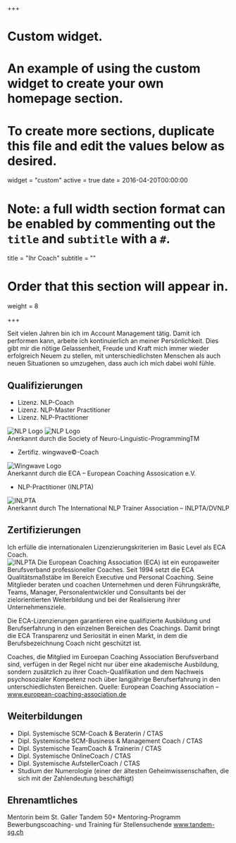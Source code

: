 +++
# Custom widget.
# An example of using the custom widget to create your own homepage section.
# To create more sections, duplicate this file and edit the values below as desired.
widget = "custom"
active = true
date = 2016-04-20T00:00:00

# Note: a full width section format can be enabled by commenting out the `title` and `subtitle` with a `#`.
title = "Ihr Coach"
subtitle = ""

# Order that this section will appear in.
weight = 8

+++

Seit vielen Jahren bin ich im Account Management tätig. Damit ich performen kann, arbeite ich kontinuierlich an meiner Persönlichkeit. Dies gibt mir die nötige Gelassenheit, Freude und Kraft mich immer wieder erfolgreich Neuem zu stellen, mit unterschiedlichsten Menschen als auch neuen Situationen so umzugehen, dass auch ich mich dabei wohl fühle. 

## Qualifizierungen
  * Lizenz. NLP-Coach
  * Lizenz. NLP-Master Practitioner
  * Lizenz. NLP-Practitioner <br />
<img  class="img150" src="/img/NLP-LOGO-farbig_SOCLOG1L-63.jpg" alt="NLP Logo">
<img  class="img150" src="/img/NLP-LOGO_SOCLOG2S-65.jpg" alt="NLP Logo">
<br style="clear: both;">
Anerkannt durch die Society of Neuro-Linguistic-ProgrammingTM

  * Zertifiz. wingwave&copy;-Coach<br />
<img  class="img150" src="/img/wingwave-80.jpg" alt="Wingwave Logo">
<br style="clear: both;">
Anerkannt durch die ECA – European Coaching Assosication e.V.

  * NLP-Practitioner (INLPTA)<br />
<img  class="img150" src="/img/DVNLP-Logo-137.jpg" alt="INLPTA">
<br style="clear: both;">
Anerkannt durch The International NLP Trainer Association – INLPTA/DVNLP

## Zertifizierungen

Ich erfülle die internationalen Lizenzierungskriterien im Basic Level als ECA Coach.<br />
<img  class="img150" src="/img/ECA-1994-80.jpg" alt="INLPTA">
Die European Coaching Association (ECA) ist ein europaweiter Berufsverband professioneller Coaches. Seit 1994 setzt die ECA Qualitätsmaßstäbe im Bereich Executive und Personal Coaching. Seine Mitglieder beraten und coachen Unternehmen und deren Führungskräfte, Teams, Manager, Personalentwickler und Consultants bei der zielorientierten Weiterbildung und bei der Realisierung ihrer Unternehmensziele.
<br style="clear: both;">

Die ECA-Lizenzierungen garantieren eine qualifizierte Ausbildung und Berufserfahrung in den einzelnen Bereichen des Coachings. Damit bringt die ECA Transparenz und Seriosität in einen Markt, in dem die Berufsbezeichnung Coach nicht geschützt ist.

Coaches, die Mitglied im Euroepan Coaching Association Berufsverband sind, verfügen in der Regel nicht nur über eine akademische Ausbildung, sondern zusätzlich zu ihrer Coach-Qualifikation und dem Nachweis psychosozialer Kompetenz noch über langjährige Berufserfahrung in den unterschiedlichsten Bereichen.
Quelle: European Coaching Association – www.european-coaching-association.de

## Weiterbildungen

  * Dipl. Systemische SCM-Coach & Beraterin / CTAS
  * Dipl. Systemische SCM-Business & Management Coach / CTAS
  * Dipl. Systemische TeamCoach & Trainerin / CTAS
  * Dipl. Systemische OnlineCoach / CTAS
  * Dipl. Systemische AufstellerCoach / CTAS
  * Studium der Numerologie (einer der ältesten Geheimwissenschaften, die sich mit der Zahlendeutung beschäftigt)

## Ehrenamtliches

Mentorin beim St. Galler Tandem 50+ Mentoring-Programm
Bewerbungscoaching- und Training für Stellensuchende
www.tandem-sg.ch
